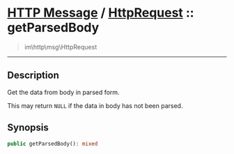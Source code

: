 # [HTTP Message](http.md) / [HttpRequest](http-HttpRequest.md) :: getParsedBody
 > im\http\msg\HttpRequest
____

## Description
Get the data from body in parsed form.

This may return `NULL` if the data in body
has not been parsed.

## Synopsis
```php
public getParsedBody(): mixed
```
